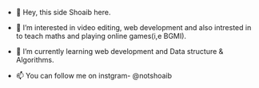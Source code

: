 - 👋 Hey, this side Shoaib here.
- 👀 I’m interested in video editing, web development and also intrested in to teach maths and playing online games(i,e BGMI).
- 🌱 I’m currently learning web development and Data structure & Algorithms.

- 📫 You can follow me on instgram- @notshoaib

<!---
nottshoaib/nottshoaib is a ✨ special ✨ repository because its `README.md` (this file) appears on your GitHub profile.
You can click the Preview link to take a look at your changes.
--->
